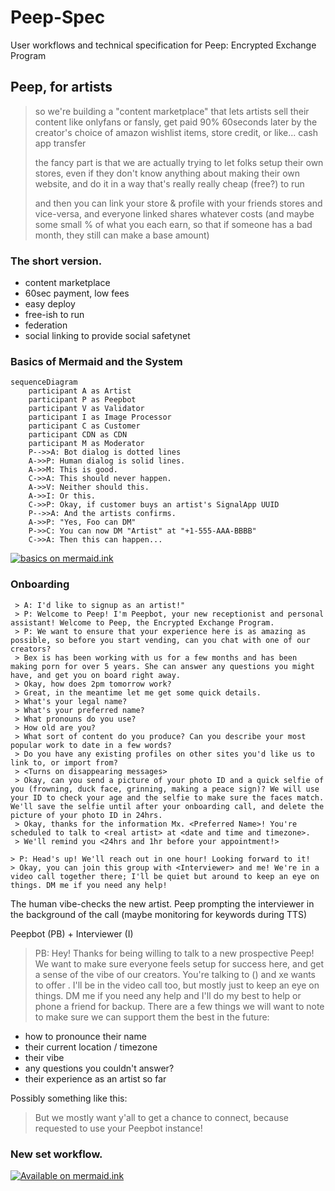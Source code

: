 # Peep-Spec
User workflows and technical specification for Peep: Encrypted Exchange Program

## Peep, for artists

> so we're building a "content marketplace" that lets artists sell their content like onlyfans or fansly, get paid 90% 60seconds later by the creator's choice of amazon wishlist items, store credit, or like... cash app transfer
> 
> the fancy part is that we are actually trying to let folks setup their own stores, even if they don't know anything about making their own website, and do it in a way that's really really cheap (free?) to run
> 
> and then you can link your store & profile with your friends stores and vice-versa, and everyone linked shares whatever costs (and maybe some small % of what you each earn, so that if someone has a bad month, they still can make a base amount)

### The short version.

 * content marketplace
 * 60sec payment, low fees
 * easy deploy
 * free-ish to run
 * federation
 * social linking to provide social safetynet


### Basics of Mermaid and the System
```mermaid
sequenceDiagram
    participant A as Artist
    participant P as Peepbot
    participant V as Validator
    participant I as Image Processor
    participant C as Customer
    participant CDN as CDN
    participant M as Moderator
    P-->>A: Bot dialog is dotted lines
    A->>P: Human dialog is solid lines.
    A->>M: This is good.
    C->>A: This should never happen.
    A->>V: Neither should this.
    A->>I: Or this.
    C->>P: Okay, if customer buys an artist's SignalApp UUID
    P-->>A: And the artists confirms.
    A->>P: "Yes, Foo can DM"
    P->>C: You can now DM "Artist" at "+1-555-AAA-BBBB"
    C->>A: Then this can happen...
```
[![basics on mermaid.ink](https://mermaid.ink/img/eyJjb2RlIjoic2VxdWVuY2VEaWFncmFtXG4gICAgcGFydGljaXBhbnQgQSBhcyBBcnRpc3RcbiAgICBwYXJ0aWNpcGFudCBQIGFzIFBlZXBib3RcbiAgICBwYXJ0aWNpcGFudCBWIGFzIFZhbGlkYXRvclxuICAgIHBhcnRpY2lwYW50IEkgYXMgSW1hZ2UgUHJvY2Vzc29yXG4gICAgcGFydGljaXBhbnQgQyBhcyBDdXN0b21lclxuICAgIHBhcnRpY2lwYW50IENETiBhcyBDRE5cbiAgICBwYXJ0aWNpcGFudCBNIGFzIE1vZGVyYXRvclxuICAgIFAtLT4-QTogQm90IGRpYWxvZyBpcyBkb3R0ZWQgbGluZXNcbiAgICBBLT4-UDogSHVtYW4gZGlhbG9nIGlzIHNvbGlkIGxpbmVzLlxuICAgIEEtPj5NOiBUaGlzIGlzIGdvb2QuXG4gICAgQy0-PkE6IFRoaXMgc2hvdWxkIG5ldmVyIGhhcHBlbi5cbiAgICBBLT4-VjogTmVpdGhlciBzaG91bGQgdGhpcy5cbiAgICBBLT4-STogT3IgdGhpcy5cbiAgICBDLT4-UDogT2theSwgaWYgY3VzdG9tZXIgYnV5cyBhbiBhcnRpc3QncyBTaWduYWxBcHAgVVVJRFxuICAgIFAtLT4-QTogQW5kIHRoZSBhcnRpc3RzIGNvbmZpcm1zLlxuICAgIEEtPj5QOiBcIlllcywgRm9vIGNhbiBETVwiXG4gICAgUC0-PkM6IFlvdSBjYW4gbm93IERNIFwiQXJ0aXN0XCIgYXQgXCIrMS01NTUtQUFBLUJCQkJcIlxuICAgIEMtPj5BOiBUaGVuIHRoaXMgY2FuIGhhcHBlbi4uLiIsIm1lcm1haWQiOnsidGhlbWUiOiJkZWZhdWx0In0sInVwZGF0ZUVkaXRvciI6ZmFsc2UsImF1dG9TeW5jIjp0cnVlLCJ1cGRhdGVEaWFncmFtIjpmYWxzZX0)](https://mermaid-js.github.io/mermaid-live-editor/edit/#eyJjb2RlIjoic2VxdWVuY2VEaWFncmFtXG4gICAgcGFydGljaXBhbnQgQSBhcyBBcnRpc3RcbiAgICBwYXJ0aWNpcGFudCBQIGFzIFBlZXBib3RcbiAgICBwYXJ0aWNpcGFudCBWIGFzIFZhbGlkYXRvclxuICAgIHBhcnRpY2lwYW50IEkgYXMgSW1hZ2UgUHJvY2Vzc29yXG4gICAgcGFydGljaXBhbnQgQyBhcyBDdXN0b21lclxuICAgIHBhcnRpY2lwYW50IENETiBhcyBDRE5cbiAgICBwYXJ0aWNpcGFudCBNIGFzIE1vZGVyYXRvclxuICAgIFAtLT4-QTogQm90IGRpYWxvZyBpcyBkb3R0ZWQgbGluZXNcbiAgICBBLT4-UDogSHVtYW4gZGlhbG9nIGlzIHNvbGlkIGxpbmVzLlxuICAgIEEtPj5NOiBUaGlzIGlzIGdvb2QuXG4gICAgQy0-PkE6IFRoaXMgc2hvdWxkIG5ldmVyIGhhcHBlbi5cbiAgICBBLT4-VjogTmVpdGhlciBzaG91bGQgdGhpcy5cbiAgICBBLT4-STogT3IgdGhpcy5cbiAgICBDLT4-UDogT2theSwgaWYgY3VzdG9tZXIgYnV5cyBhbiBhcnRpc3QncyBTaWduYWxBcHAgVVVJRFxuICAgIFAtLT4-QTogQW5kIHRoZSBhcnRpc3RzIGNvbmZpcm1zLlxuICAgIEEtPj5QOiBcIlllcywgRm9vIGNhbiBETVwiXG4gICAgUC0-PkM6IFlvdSBjYW4gbm93IERNIFwiQXJ0aXN0XCIgYXQgXCIrMS01NTUtQUFBLUJCQkJcIlxuICAgIEMtPj5BOiBUaGVuIHRoaXMgY2FuIGhhcHBlbi4uLiIsIm1lcm1haWQiOiJ7XG4gIFwidGhlbWVcIjogXCJkZWZhdWx0XCJcbn0iLCJ1cGRhdGVFZGl0b3IiOmZhbHNlLCJhdXRvU3luYyI6dHJ1ZSwidXBkYXRlRGlhZ3JhbSI6ZmFsc2V9)

### Onboarding

```
 > A: I'd like to signup as an artist!"
 > P: Welcome to Peep! I'm Peepbot, your new receptionist and personal assistant! Welcome to Peep, the Encrypted Exchange Program.
 > P: We want to ensure that your experience here is as amazing as possible, so before you start vending, can you chat with one of our creators?
 > Bex is has been working with us for a few months and has been making porn for over 5 years. She can answer any questions you might have, and get you on board right away.
 > Okay, how does 2pm tomorrow work?
 > Great, in the meantime let me get some quick details.
 > What's your legal name?
 > What's your preferred name?
 > What pronouns do you use?
 > How old are you?
 > What sort of content do you produce? Can you describe your most popular work to date in a few words?
 > Do you have any existing profiles on other sites you'd like us to link to, or import from?
 > <Turns on disappearing messages>
 > Okay, can you send a picture of your photo ID and a quick selfie of you (frowning, duck face, grinning, making a peace sign)? We will use your ID to check your age and the selfie to make sure the faces match. We'll save the selfie until after your onboarding call, and delete the picture of your photo ID in 24hrs.
 > Okay, thanks for the information Mx. <Preferred Name>! You're scheduled to talk to <real artist> at <date and time and timezone>.
 > We'll remind you <24hrs and 1hr before your appointment!>
```

```
> P: Head's up! We'll reach out in one hour! Looking forward to it!
> Okay, you can join this group with <Interviewer> and me! We're in a video call together there; I'll be quiet but around to keep an eye on things. DM me if you need any help!
```


The human vibe-checks the new artist. Peep prompting the interviewer in the background of the call (maybe monitoring for keywords during TTS)

Peepbot (PB) + Interviewer (I)


 > PB: Hey! Thanks for being willing to talk to a new prospective Peep! We want to make sure everyone feels setup for success here, and get a sense of the vibe of our creators.
 > You're talking to <Preferred name> (<Preferred pronouns>) and xe wants to offer <type of content>.
 > I'll be in the video call too, but mostly just to keep an eye on things. DM me if you need any help and I'll do my best to help or phone a friend for backup.
 > There are a few things we will want to note to make sure we can support them the best in the future:
  - how to pronounce their name
  - their current location / timezone
  - their vibe
  - any questions you couldn't answer?
  - their experience as an artist so far

Possibly something like this:


 > But we mostly want y'all to get a chance to connect, because <new artist> requested to use your Peepbot instance!


### New set workflow.
[![Available on mermaid.ink](https://mermaid.ink/img/eyJjb2RlIjoic2VxdWVuY2VEaWFncmFtXG4gICAgcGFydGljaXBhbnQgQSBhcyBBcnRpc3RcbiAgICBwYXJ0aWNpcGFudCBQIGFzIFBlZXBib3RcbiAgICBwYXJ0aWNpcGFudCBWIGFzIFZhbGlkYXRvclxuICAgIHBhcnRpY2lwYW50IEkgYXMgSW1hZ2UgUHJvY2Vzc29yXG4gICAgcGFydGljaXBhbnQgQyBhcyBDRE5cbiAgICBBLT4-UDogSSdkIGxpa2UgdG8gcHVibGlzaCBhIG5ldyBzZXQhXG4gICAgbm90ZSBsZWZ0IG9mIFA6IE1hdGNoIG9uIFwibmV3IHNldFwiXG4gICAgUC0tPj5BOiBHcmVhdCEgSG93IHNob3VsZCB3ZSByZWZlciB0byB0aGlzIHNldD9cbiAgICBQLS0-PitBOiBQbGVhc2Ugc3VnZ2VzdCBhIHRpdGxlIVxuICAgIG5vdGUgb3ZlciBBOiBTZXQgVGl0bGVcbiAgICBBLT4-UDogXCJCdWlsZGluZyBhIExlZ28gQ2FzdGxlIHdpdGggbXkgR2lybGZyaWVuZHNcIlxuICAgIG5vdGUgb3ZlciBBOiBDdXN0b20gdGVybSBjb25maWd1cmF0aW9uOlxuICAgIFAtLT4-QTogV291bGQgeW91IGxpa2UgdG8gdXNlIHlvdXIgbm9ybWFsIHRlcm1zP1xuICAgIEEtPj5QOiBOb1xuICAgIG5vdGUgcmlnaHQgb2YgUDogTm9ybWFsIHRlcm1zIGNhbiBiZSBjb25maWd1cmVkIHNlcGFyYXRlbHkuXG4gICAgbm90ZSByaWdodCBvZiBQOiBJdCdzIGxpa2VseSBtb3N0IHNldHMgd2lsbCB1c2UgdGhlIG5vbWluYWwgY29uZmlnLlxuICAgIG5vdGUgb3ZlciBBOiBQdWJsaWMvU3Vic2NyaWJlciBBdmFpbFxuICAgIFAtLT4-QTogU2hvdWxkIHRoaXMgY29udGVudCBiZSBtYWRlIGF2YWlsYWJsZSB0byBldmVyeW9uZT9cbiAgICBBLT4-K1A6IEp1c3Qgc3Vic2NyaWJlcnMhXG4gICAgbm90ZSBvdmVyIEE6IFNldCBkbCBvciB2aWV3IG9uY2U_XG4gICAgUC0tPj5BOiBTaG91bGQgdGhpcyBjb250ZW50IGJlIGF2YWlsYWJsZSBmb3IgZG93bmxvYWQgb3IganVzdCB2aWV3LW9uY2U_XG4gICAgQS0-PlA6IERvd25sb2FkXG4gICAgUC0tPj5BOiBXaGF0IHByaWNlIHRvIGRvd25sb2FkP1xuICAgIEEtPj5QOiAkMTBcbiAgICBub3RlIG92ZXIgQTogU2V0IFByZXZpZXdcbiAgICBQLS0-PkE6IFdoYXQgaW1hZ2UgdG8gdXNlIGZvciBhZHZlcnRpc2luZyBhbmQgcHJvbW90aW5nIHRoaXMgc2V0P1xuICAgIEEtPj5QOiDwn5a877iP8J-WvO-4j1xuICAgIG5vdGUgcmlnaHQgb2YgUDogRGlzYXBwZWFyaW5nIG1lc3NhZ2VzIDYwbWluLlxuICAgIFAtLT4-QTogV2UgcmVjZWl2ZWQgdHdvIGltYWdlcywgYnV0IHlvdXIgZmFjZSBpcyBub3QgdmlzaWJsZSBpbiBlaXRoZXIuXG4gICAgUC0tPkE6IFdvdWxkIHlvdSBzZW5kIGEgc2VsZmllIHRvIGNvbmZpcm0geW91ciBpZGVudGl0eT8gVGhpcyB3aWxsIGJlIHVzZWQgZm9yIHZhbGlkYXRpb24gb25seS5cbiAgICBBLT4-UDog8J-ksyBcbiAgICBQLS0-PlY6IGRpZmYocGhhc2go8J-ksyksIHVzZXJfcGhhc2gpID4gMC43MD9cbiAgICBWLS0-PlA6IHllc1xuICAgIFAtLT4-QTogVGhhbmtzIGZvciB0YWtpbmcgYSBzZWNvbmQgdG8gaGVscCBrZWVwIHRoZSBjb21tdW5pdHkgc3RheSBzYWZlLlxuICAgIG5vdGUgb3ZlciBBOiBDb250ZW50XG4gICAgUC0tPj5BOiBTZW5kIHRoZSBjb250ZW50IHlvdSB3aXNoIHRvIGluY2x1ZGUgaW4gdGhlIHNldCFcbiAgICBQLS0-QTogRG9uJ3QgZm9yZ2V0IGFib3V0IFNpZ25hbCdzIHBob3RvIGVkaXRpbmchXG4gICAgUC0tPkE6IFlvdSdyZSB3ZWxjb21lIHRvIGJsdXIgZmFjZXMsIGNyb3AgaW1hZ2VzLCBhbmQgYWRkIGVtb2ppIHRvIHBob3Rvcy5cbiAgICBQLS0-QTogV2hlbiB5b3UncmUgZG9uZSBhZGRpbmcgY29udGVudCB0byA8c2V0PiBhbmQgYWxsIHRoZSBwaG90b3MgaGF2ZSB1cGxvYWRlZCwg8J-RjSB0aGlzLlxuICAgIEEtPj4rUDog8J-WvO-4j_CflrzvuI_wn5a877iP8J-WvO-4jyDwn5a877iP8J-WvO-4j_CflrzvuI_wn5a877iPIPCfjqUg8J-OpVxuICAgIEEtPlA6IC4uLlxuICAgIEEtPj5QOiBkb25lIVxuICAgIFAtLT4-QTogTG9va3MgbGlrZSB0aGVyZSBhcmUgMiB2aWRlb3MgYW5kIDggcGhvdG9zIGluIHRoaXMgc2V0IVxuICAgIFAtLT5BOiBXZSdsbCB3YXRlcm1hcmsgdGhlc2Ugd2l0aCB5b3VyIHVzZXJuYW1lIGxpa2UgdXN1YWwgYW5kXG4gICAgUC0tPkE6IHdlJ2xsIHNlbmQgeW91IGEgcHJldmlldyBvZiB5b3VyIHVwZGF0ZWQgcG9ydGZvbGlvIHdoZW4gaXQncyByZWFkeSFcbiAgICBQLS0-QTogWW91IHdpbGwgdGhlbiBiZSBhYmxlIHRvIGNvbmZpcm0gYmVmb3JlIGl0J3MgbWFkZSBhdmFpbGFibGUuXG4gICAgUC0tPj5JOiB7VVVJRCwgUHJldmlldzog8J-WvO-4j_CflrzvuI8sIFNldDog8J-WvO-4j3g4IPCfjqV4MiwgbWV0YWRhdGE6IC4uLn1cbiAgICBJLS0-PkM6IENvbnRlbnQrTWV0YWRhdGFcbiAgICBDLS0-PlA6IHtVVUlEOiBsaW5rc31cbiAgICBJLS0-PlA6IFJlbmRlcmVkIHBvcnRmb2xpbzog8J-WvO-4j1xuICAgIG5vdGUgb3ZlciBBOiBDb25maXJtYXRpb25cbiAgICBQLS0-PkE6IEhlcmUncyB5b3VyIG5ldyBwb3J0Zm9saW8hIEV2ZXJ5dGhpbmcgbG9vayBnb29kP1xuICAgIEEtPj5QOiBZZXMhIFRoYW5rcyFcbiIsIm1lcm1haWQiOnsidGhlbWUiOiJkZWZhdWx0In0sInVwZGF0ZUVkaXRvciI6ZmFsc2UsImF1dG9TeW5jIjp0cnVlLCJ1cGRhdGVEaWFncmFtIjpmYWxzZX0)](https://mermaid-js.github.io/mermaid-live-editor/edit/#eyJjb2RlIjoic2VxdWVuY2VEaWFncmFtXG4gICAgcGFydGljaXBhbnQgQSBhcyBBcnRpc3RcbiAgICBwYXJ0aWNpcGFudCBQIGFzIFBlZXBib3RcbiAgICBwYXJ0aWNpcGFudCBWIGFzIFZhbGlkYXRvclxuICAgIHBhcnRpY2lwYW50IEkgYXMgSW1hZ2UgUHJvY2Vzc29yXG4gICAgcGFydGljaXBhbnQgQyBhcyBDRE5cbiAgICBBLT4-UDogSSdkIGxpa2UgdG8gcHVibGlzaCBhIG5ldyBzZXQhXG4gICAgbm90ZSBsZWZ0IG9mIFA6IE1hdGNoIG9uIFwibmV3IHNldFwiXG4gICAgUC0tPj5BOiBHcmVhdCEgSG93IHNob3VsZCB3ZSByZWZlciB0byB0aGlzIHNldD9cbiAgICBQLS0-PitBOiBQbGVhc2Ugc3VnZ2VzdCBhIHRpdGxlIVxuICAgIG5vdGUgb3ZlciBBOiBTZXQgVGl0bGVcbiAgICBBLT4-UDogXCJCdWlsZGluZyBhIExlZ28gQ2FzdGxlIHdpdGggbXkgR2lybGZyaWVuZHNcIlxuICAgIG5vdGUgb3ZlciBBOiBDdXN0b20gdGVybSBjb25maWd1cmF0aW9uOlxuICAgIFAtLT4-QTogV291bGQgeW91IGxpa2UgdG8gdXNlIHlvdXIgbm9ybWFsIHRlcm1zP1xuICAgIEEtPj5QOiBOb1xuICAgIG5vdGUgcmlnaHQgb2YgUDogTm9ybWFsIHRlcm1zIGNhbiBiZSBjb25maWd1cmVkIHNlcGFyYXRlbHkuXG4gICAgbm90ZSByaWdodCBvZiBQOiBJdCdzIGxpa2VseSBtb3N0IHNldHMgd2lsbCB1c2UgdGhlIG5vbWluYWwgY29uZmlnLlxuICAgIG5vdGUgb3ZlciBBOiBQdWJsaWMvU3Vic2NyaWJlciBBdmFpbFxuICAgIFAtLT4-QTogU2hvdWxkIHRoaXMgY29udGVudCBiZSBtYWRlIGF2YWlsYWJsZSB0byBldmVyeW9uZT9cbiAgICBBLT4-K1A6IEp1c3Qgc3Vic2NyaWJlcnMhXG4gICAgbm90ZSBvdmVyIEE6IFNldCBkbCBvciB2aWV3IG9uY2U_XG4gICAgUC0tPj5BOiBTaG91bGQgdGhpcyBjb250ZW50IGJlIGF2YWlsYWJsZSBmb3IgZG93bmxvYWQgb3IganVzdCB2aWV3LW9uY2U_XG4gICAgQS0-PlA6IERvd25sb2FkXG4gICAgUC0tPj5BOiBXaGF0IHByaWNlIHRvIGRvd25sb2FkP1xuICAgIEEtPj5QOiAkMTBcbiAgICBub3RlIG92ZXIgQTogU2V0IFByZXZpZXdcbiAgICBQLS0-PkE6IFdoYXQgaW1hZ2UgdG8gdXNlIGZvciBhZHZlcnRpc2luZyBhbmQgcHJvbW90aW5nIHRoaXMgc2V0P1xuICAgIEEtPj5QOiDwn5a877iP8J-WvO-4j1xuICAgIG5vdGUgcmlnaHQgb2YgUDogRGlzYXBwZWFyaW5nIG1lc3NhZ2VzIDYwbWluLlxuICAgIFAtLT4-QTogV2UgcmVjZWl2ZWQgdHdvIGltYWdlcywgYnV0IHlvdXIgZmFjZSBpcyBub3QgdmlzaWJsZSBpbiBlaXRoZXIuXG4gICAgUC0tPkE6IFdvdWxkIHlvdSBzZW5kIGEgc2VsZmllIHRvIGNvbmZpcm0geW91ciBpZGVudGl0eT8gVGhpcyB3aWxsIGJlIHVzZWQgZm9yIHZhbGlkYXRpb24gb25seS5cbiAgICBBLT4-UDog8J-ksyBcbiAgICBQLS0-PlY6IGRpZmYocGhhc2go8J-ksyksIHVzZXJfcGhhc2gpID4gMC43MD9cbiAgICBWLS0-PlA6IHllc1xuICAgIFAtLT4-QTogVGhhbmtzIGZvciB0YWtpbmcgYSBzZWNvbmQgdG8gaGVscCBrZWVwIHRoZSBjb21tdW5pdHkgc3RheSBzYWZlLlxuICAgIG5vdGUgb3ZlciBBOiBDb250ZW50XG4gICAgUC0tPj5BOiBTZW5kIHRoZSBjb250ZW50IHlvdSB3aXNoIHRvIGluY2x1ZGUgaW4gdGhlIHNldCFcbiAgICBQLS0-QTogRG9uJ3QgZm9yZ2V0IGFib3V0IFNpZ25hbCdzIHBob3RvIGVkaXRpbmchXG4gICAgUC0tPkE6IFlvdSdyZSB3ZWxjb21lIHRvIGJsdXIgZmFjZXMsIGNyb3AgaW1hZ2VzLCBhbmQgYWRkIGVtb2ppIHRvIHBob3Rvcy5cbiAgICBQLS0-QTogV2hlbiB5b3UncmUgZG9uZSBhZGRpbmcgY29udGVudCB0byA8c2V0PiBhbmQgYWxsIHRoZSBwaG90b3MgaGF2ZSB1cGxvYWRlZCwg8J-RjSB0aGlzLlxuICAgIEEtPj4rUDog8J-WvO-4j_CflrzvuI_wn5a877iP8J-WvO-4jyDwn5a877iP8J-WvO-4j_CflrzvuI_wn5a877iPIPCfjqUg8J-OpVxuICAgIEEtPlA6IC4uLlxuICAgIEEtPj5QOiBkb25lIVxuICAgIFAtLT4-QTogTG9va3MgbGlrZSB0aGVyZSBhcmUgMiB2aWRlb3MgYW5kIDggcGhvdG9zIGluIHRoaXMgc2V0IVxuICAgIFAtLT5BOiBXZSdsbCB3YXRlcm1hcmsgdGhlc2Ugd2l0aCB5b3VyIHVzZXJuYW1lIGxpa2UgdXN1YWwgYW5kXG4gICAgUC0tPkE6IHdlJ2xsIHNlbmQgeW91IGEgcHJldmlldyBvZiB5b3VyIHVwZGF0ZWQgcG9ydGZvbGlvIHdoZW4gaXQncyByZWFkeSFcbiAgICBQLS0-QTogWW91IHdpbGwgdGhlbiBiZSBhYmxlIHRvIGNvbmZpcm0gYmVmb3JlIGl0J3MgbWFkZSBhdmFpbGFibGUuXG4gICAgUC0tPj5JOiB7VVVJRCwgUHJldmlldzog8J-WvO-4j_CflrzvuI8sIFNldDog8J-WvO-4j3g4IPCfjqV4MiwgbWV0YWRhdGE6IC4uLn1cbiAgICBJLS0-PkM6IENvbnRlbnQrTWV0YWRhdGFcbiAgICBDLS0-PlA6IHtVVUlEOiBsaW5rc31cbiAgICBJLS0-PlA6IFJlbmRlcmVkIHBvcnRmb2xpbzog8J-WvO-4j1xuICAgIG5vdGUgb3ZlciBBOiBDb25maXJtYXRpb25cbiAgICBQLS0-PkE6IEhlcmUncyB5b3VyIG5ldyBwb3J0Zm9saW8hIEV2ZXJ5dGhpbmcgbG9vayBnb29kP1xuICAgIEEtPj5QOiBZZXMhIFRoYW5rcyFcbiIsIm1lcm1haWQiOiJ7XG4gIFwidGhlbWVcIjogXCJkZWZhdWx0XCJcbn0iLCJ1cGRhdGVFZGl0b3IiOmZhbHNlLCJhdXRvU3luYyI6dHJ1ZSwidXBkYXRlRGlhZ3JhbSI6ZmFsc2V9)
